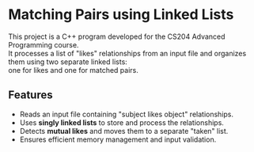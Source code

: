 # Matching Pairs using Linked Lists

This project is a C++ program developed for the CS204 Advanced Programming course.  
It processes a list of "likes" relationships from an input file and organizes them using two separate linked lists:  
one for likes and one for matched pairs.

## Features
- Reads an input file containing "subject likes object" relationships.
- Uses **singly linked lists** to store and process the relationships.
- Detects **mutual likes** and moves them to a separate "taken" list.
- Ensures efficient memory management and input validation.
